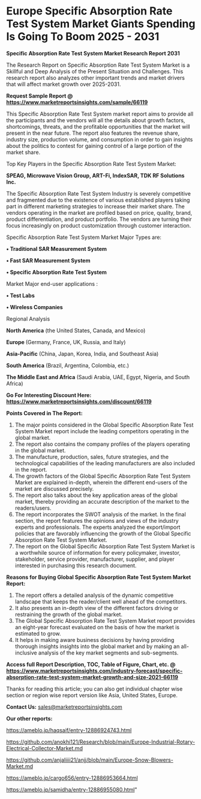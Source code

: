 # Europe Specific Absorption Rate Test System Market Giants Spending Is Going To Boom 2025 - 2031

<strong>Specific Absorption Rate Test System Market Research Report 2031</strong>

The Research Report on Specific Absorption Rate Test System Market is a Skillful and Deep Analysis of the Present Situation and Challenges. This research report also analyzes other important trends and market drivers that will affect market growth over 2025-2031.

<strong>Request Sample Report @ <a href=https://www.marketreportsinsights.com/sample/66119>https://www.marketreportsinsights.com/sample/66119</a></strong>

This Specific Absorption Rate Test System market report aims to provide all the participants and the vendors will all the details about growth factors, shortcomings, threats, and the profitable opportunities that the market will present in the near future. The report also features the revenue share, industry size, production volume, and consumption in order to gain insights about the politics to contest for gaining control of a large portion of the market share.

Top Key Players in the Specific Absorption Rate Test System Market:

<strong>SPEAG, Microwave Vision Group, ART-Fi, IndexSAR, TDK RF Solutions Inc.</strong>

The Specific Absorption Rate Test System Industry is severely competitive and fragmented due to the existence of various established players taking part in different marketing strategies to increase their market share. The vendors operating in the market are profiled based on price, quality, brand, product differentiation, and product portfolio. The vendors are turning their focus increasingly on product customization through customer interaction.

Specific Absorption Rate Test System Market Major Types are:

<strong>• Traditional SAR Measurement System

• Fast SAR Measurement System

• Specific Absorption Rate Test System</strong>

Market Major end-user applications :

<strong>• Test Labs

• Wireless Companies</strong>

Regional Analysis

</u><strong><b>North America</b></strong> (the United States, Canada, and Mexico)

<strong><b>Europe </b></strong>(Germany, France, UK, Russia, and Italy)

<strong><b>Asia-Pacific</b></strong> (China, Japan, Korea, India, and Southeast Asia)

<strong><b>South America</b></strong> (Brazil, Argentina, Colombia, etc.)

<strong><b>The Middle East and Africa</b></strong> (Saudi Arabia, UAE, Egypt, Nigeria, and South Africa)

<strong>Go For Interesting Discount Here: <a href=https://www.marketreportsinsights.com/discount/66119>https://www.marketreportsinsights.com/discount/66119</a></strong>

<strong>Points Covered in The Report:</strong>
<ol>
  <li>The major points considered in the Global Specific Absorption Rate Test System Market report include the leading competitors operating in the global market.</li>
  <li>The report also contains the company profiles of the players operating in the global market.</li>
  <li>The manufacture, production, sales, future strategies, and the technological capabilities of the leading manufacturers are also included in the report.</li>
  <li>The growth factors of the Global Specific Absorption Rate Test System Market are explained in-depth, wherein the different end-users of the market are discussed precisely.</li>
  <li>The report also talks about the key application areas of the global market, thereby providing an accurate description of the market to the readers/users.</li>
  <li>The report incorporates the SWOT analysis of the market. In the final section, the report features the opinions and views of the industry experts and professionals. The experts analyzed the export/import policies that are favorably influencing the growth of the Global Specific Absorption Rate Test System Market.</li>
  <li>The report on the Global Specific Absorption Rate Test System Market is a worthwhile source of information for every policymaker, investor, stakeholder, service provider, manufacturer, supplier, and player interested in purchasing this research document.</li>
</ol>
<strong>Reasons for Buying Global Specific Absorption Rate Test System Market Report:</strong>

<ol>
  <li>The report offers a detailed analysis of the dynamic competitive landscape that keeps the reader/client well ahead of the competitors.</li>
  <li>It also presents an in-depth view of the different factors driving or restraining the growth of the global market.</li>
  <li>The Global Specific Absorption Rate Test System Market report provides an eight-year forecast evaluated on the basis of how the market is estimated to grow.</li>
  <li>It helps in making aware business decisions by having providing thorough insights insights into the global market and by making an all-inclusive analysis of the key market segments and sub-segments.</li>
</ol>
<strong>Access full Report Description, TOC, Table of Figure, Chart, etc. @ <a href=https://www.marketreportsinsights.com/industry-forecast/specific-absorption-rate-test-system-market-growth-and-size-2021-66119>https://www.marketreportsinsights.com/industry-forecast/specific-absorption-rate-test-system-market-growth-and-size-2021-66119</a></strong>


Thanks for reading this article; you can also get individual chapter wise section or region wise report version like Asia, United States, Europe.

<strong>Contact Us:</strong>
sales@marketreportsinsights.com

<strong>Our other reports:</strong>

<a href=https://ameblo.jp/haqsaif/entry-12886924743.html>https://ameblo.jp/haqsaif/entry-12886924743.html</a>

<a href=https://github.com/anokhi121/Research/blob/main/Europe-Industrial-Rotary-Electrical-Collector-Market.md>https://github.com/anokhi121/Research/blob/main/Europe-Industrial-Rotary-Electrical-Collector-Market.md</a>

<a href=https://github.com/anjaliiii21/anjj/blob/main/Europe-Snow-Blowers-Market.md>https://github.com/anjaliiii21/anjj/blob/main/Europe-Snow-Blowers-Market.md</a>

<a href=https://ameblo.jp/cargo656/entry-12886953664.html>https://ameblo.jp/cargo656/entry-12886953664.html</a>

<a href=https://ameblo.jp/samidha/entry-12886955080.html>https://ameblo.jp/samidha/entry-12886955080.html</a>"
